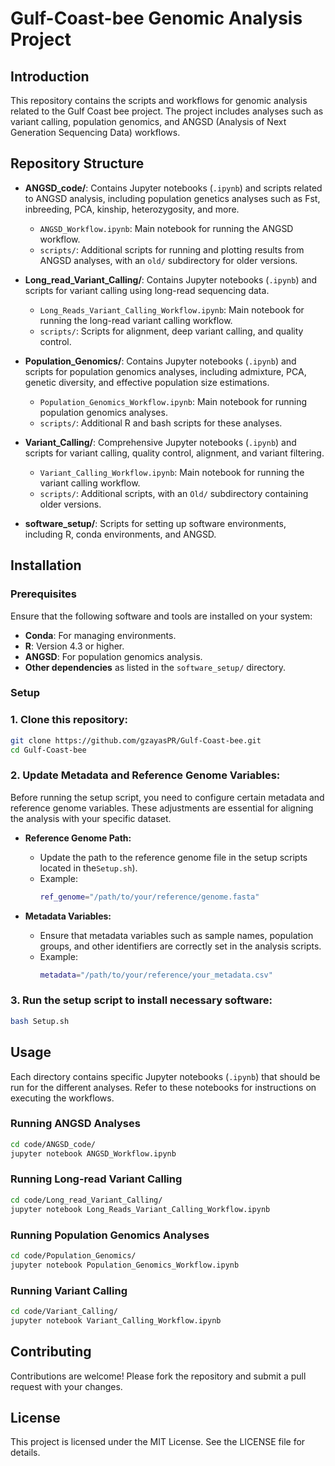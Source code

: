 
# Gulf-Coast-bee Genomic Analysis Project

## Introduction
This repository contains the scripts and workflows for genomic analysis related to the Gulf Coast bee project. The project includes analyses such as variant calling, population genomics, and ANGSD (Analysis of Next Generation Sequencing Data) workflows.

## Repository Structure

- **ANGSD_code/**:
  Contains Jupyter notebooks (`.ipynb`) and scripts related to ANGSD analysis, including population genetics analyses such as Fst, inbreeding, PCA, kinship, heterozygosity, and more. 
  - `ANGSD_Workflow.ipynb`: Main notebook for running the ANGSD workflow.
  - `scripts/`: Additional scripts for running and plotting results from ANGSD analyses, with an `old/` subdirectory for older versions.

- **Long_read_Variant_Calling/**:
  Contains Jupyter notebooks (`.ipynb`) and scripts for variant calling using long-read sequencing data.
  - `Long_Reads_Variant_Calling_Workflow.ipynb`: Main notebook for running the long-read variant calling workflow.
  - `scripts/`: Scripts for alignment, deep variant calling, and quality control.

- **Population_Genomics/**:
  Contains Jupyter notebooks (`.ipynb`) and scripts for population genomics analyses, including admixture, PCA, genetic diversity, and effective population size estimations.
  - `Population_Genomics_Workflow.ipynb`: Main notebook for running population genomics analyses.
  - `scripts/`: Additional R and bash scripts for these analyses.

- **Variant_Calling/**:
  Comprehensive Jupyter notebooks (`.ipynb`) and scripts for variant calling, quality control, alignment, and variant filtering.
  - `Variant_Calling_Workflow.ipynb`: Main notebook for running the variant calling workflow.
  - `scripts/`: Additional scripts, with an `Old/` subdirectory containing older versions.

- **software_setup/**:
  Scripts for setting up software environments, including R, conda environments, and ANGSD.

## Installation

### Prerequisites
Ensure that the following software and tools are installed on your system:
- **Conda**: For managing environments.
- **R**: Version 4.3 or higher.
- **ANGSD**: For population genomics analysis.
- **Other dependencies** as listed in the `software_setup/` directory.

### Setup

### 1. Clone this repository:
   ```bash
   git clone https://github.com/gzayasPR/Gulf-Coast-bee.git
   cd Gulf-Coast-bee
   ```

### 2. Update Metadata and Reference Genome Variables:
Before running the setup script, you need to configure certain metadata and reference genome variables. These adjustments are essential for aligning the analysis with your specific dataset.

- **Reference Genome Path:** 
  - Update the path to the reference genome file in the setup scripts located in the`Setup.sh`).
  - Example:
    ```bash
    ref_genome="/path/to/your/reference/genome.fasta"
    ```

- **Metadata Variables:**
  - Ensure that metadata variables such as sample names, population groups, and other identifiers are correctly set in the analysis scripts.
  - Example:
    ```bash
    metadata="/path/to/your/reference/your_metadata.csv"
    ```

### 3. Run the setup script to install necessary software:
   ```bash
   bash Setup.sh
   ```


## Usage
Each directory contains specific Jupyter notebooks (`.ipynb`) that should be run for the different analyses. Refer to these notebooks for instructions on executing the workflows.

### Running ANGSD Analyses
```bash
cd code/ANGSD_code/
jupyter notebook ANGSD_Workflow.ipynb
```

### Running Long-read Variant Calling
```bash
cd code/Long_read_Variant_Calling/
jupyter notebook Long_Reads_Variant_Calling_Workflow.ipynb
```

### Running Population Genomics Analyses
```bash
cd code/Population_Genomics/
jupyter notebook Population_Genomics_Workflow.ipynb
```

### Running Variant Calling
```bash
cd code/Variant_Calling/
jupyter notebook Variant_Calling_Workflow.ipynb
```

## Contributing
Contributions are welcome! Please fork the repository and submit a pull request with your changes.

## License
This project is licensed under the MIT License. See the LICENSE file for details.

